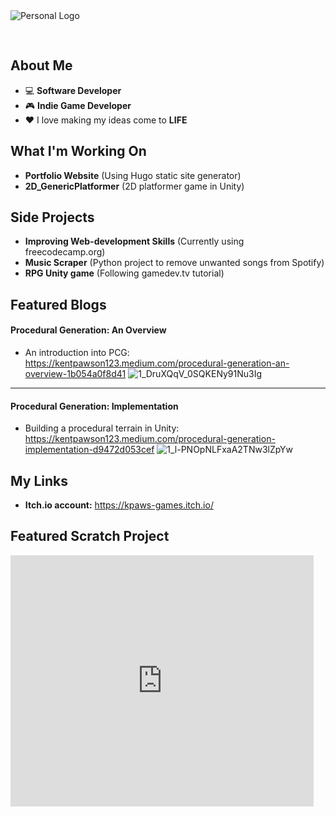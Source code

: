 <img src="https://user-images.githubusercontent.com/58745400/117227706-afdb7800-add4-11eb-897f-c48df5445529.png" alt="Personal Logo" style="text-align: center; margin-bottom: 30px;"/>

## About Me ##
-   :computer: **Software Developer**
-   :video_game: **Indie Game Developer**
-   :heart: I love making my ideas come to **LIFE**

## What I'm Working On ##
- **Portfolio Website** (Using Hugo static site generator)
- **2D_GenericPlatformer** (2D platformer game in Unity)

## Side Projects ##
- **Improving Web-development Skills** (Currently using freecodecamp.org)
- **Music Scraper** (Python project to remove unwanted songs from Spotify)
- **RPG Unity game** (Following gamedev.tv tutorial)

## Featured Blogs ##
#### Procedural Generation: An Overview #### 
- An introduction into PCG: https://kentpawson123.medium.com/procedural-generation-an-overview-1b054a0f8d41
![1_DruXQqV_0SQKENy91Nu3Ig](https://user-images.githubusercontent.com/58745400/123016805-9ee8c500-d388-11eb-8d5e-2881a428a232.png)

---

#### Procedural Generation: Implementation ####
- Building a procedural terrain in Unity: https://kentpawson123.medium.com/procedural-generation-implementation-d9472d053cef
![1_l-PNOpNLFxaA2TNw3lZpYw](https://user-images.githubusercontent.com/58745400/123016572-2d107b80-d388-11eb-9365-839b4491e244.png)

## My Links ##
- **Itch.io account:** https://kpaws-games.itch.io/

## Featured Scratch Project ##
<iframe src="https://scratch.mit.edu/projects/259674405/embed" allowtransparency="true" width="485" height="402" frameborder="0" scrolling="no" allowfullscreen></iframe>
